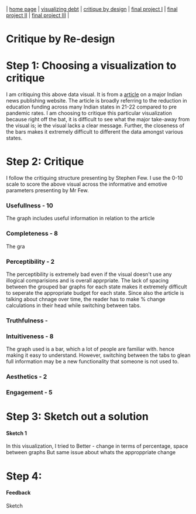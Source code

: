 | [home page](https://pranavakadiyala.github.io/Portfolio/) | [visualizing debt](visualizing-government-debt) | [critique by design](critique-by-design) | [final project I](final-project-part-one) | [final project II](final-project-part-two) | [final project III](final-project-part-three) |

# Critique by Re-design

# Step 1: Choosing a visualization to critique

<div class="infogram-embed" data-id="c596945a-abfc-4716-b74c-3fb79b0ab299" data-type="interactive" data-title="State Education Budgets 2020-21 &amp;amp; 2021-22"></div><script>!function(e,n,i,s){var d="InfogramEmbeds";var o=e.getElementsByTagName(n)[0];if(window[d]&&window[d].initialized)window[d].process&&window[d].process();else if(!e.getElementById(i)){var r=e.createElement(n);r.async=1,r.id=i,r.src=s,o.parentNode.insertBefore(r,o)}}(document,"script","infogram-async","https://infogram.com/js/dist/embed-loader-min.js");</script>


I am critiquing this above data visual. It is from a [article](https://www.indiaspend.com/data-viz/12-states-reduced-education-funding-in-percentage-terms-803541) on a major Indian news publishing website. The article is broadly referring to the reduction in education funding across many Indian states in 21-22 compared to pre pandemic rates. I am choosing to critique this particular visualization because right off the bat, it is difficult to see what the major take-away from the visual is; ie the visual lacks a clear message. Further, the closeness of the bars makes it extremely difficult to different the data amongst various states. 

# Step 2: Critique

I follow the critiquing structure presenting by Stephen Few. I use the 0-10 scale to score the above visual across the informative and emotive parameters presenting by Mr Few.

### Usefullness - 10
The graph includes useful information in relation to the article 

### Completeness - 8
The gra

### Perceptibility - 2
The perceptibility is extremely bad even if the  visual doesn't use any illogical comparisions and is overall apprpriate. The lack of spacing between the grouped bar graphs for each state makes it extremely difficult to seperate the appropriate budget for each state. Since also the article is talking about chnage over time, the reader has to make % change calculations in their head while switching between tabs. 

### Truthfulness - 

### Intuitiveness - 8
The graph used is a bar, which a lot of people are familiar with. hence making it easy to understand. However, switching between the tabs to glean full information may be a new functionality that someone is not used to.

### Aesthetics - 2

### Engagement - 5


# Step 3: Sketch out a solution

#### Sketch 1
<div class="flourish-embed flourish-chart" data-src="visualisation/15078966"><script src="https://public.flourish.studio/resources/embed.js"></script></div>

In this visualization, I tried to
Better - change in terms of percentage, space between graphs
But same issue about whats the approppriate change

<div class="flourish-embed flourish-chart" data-src="visualisation/15080132"><script src="https://public.flourish.studio/resources/embed.js"></script></div>

<div class="flourish-embed flourish-slope" data-src="visualisation/15079829"><script src="https://public.flourish.studio/resources/embed.js"></script></div>




# Step 4:

#### Feedback


Sketch 


